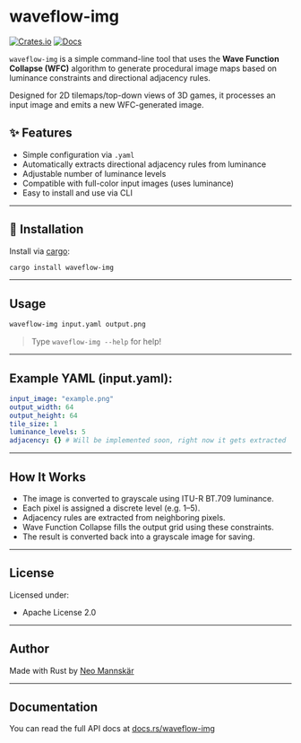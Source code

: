 # waveflow-img

[![Crates.io](https://img.shields.io/crates/v/waveflow-img.svg)](https://crates.io/crates/waveflow-img)
[![Docs](https://docs.rs/waveflow-img/badge.svg)](https://docs.rs/waveflow-img)

`waveflow-img` is a simple command-line tool that uses the **Wave Function Collapse (WFC)** algorithm to generate procedural image maps based on luminance constraints and directional adjacency rules.

Designed for 2D tilemaps/top-down views of 3D games, it processes an input image and emits a new WFC-generated image.

## ✨ Features

- Simple configuration via `.yaml`
- Automatically extracts directional adjacency rules from luminance
- Adjustable number of luminance levels
- Compatible with full-color input images (uses luminance)
- Easy to install and use via CLI

---

## 🚀 Installation

Install via [cargo](https://crates.io):

```bash
cargo install waveflow-img
```

---

## Usage

```bash
waveflow-img input.yaml output.png
```

> Type `waveflow-img --help` for help!

---

## Example YAML (input.yaml):

```yaml
input_image: "example.png"
output_width: 64
output_height: 64
tile_size: 1
luminance_levels: 5
adjacency: {} # Will be implemented soon, right now it gets extracted
```

---

## How It Works

- The image is converted to grayscale using ITU-R BT.709 luminance.
- Each pixel is assigned a discrete level (e.g. 1–5).
- Adjacency rules are extracted from neighboring pixels.
- Wave Function Collapse fills the output grid using these constraints.
- The result is converted back into a grayscale image for saving.

---

## License

Licensed under:
- Apache License 2.0

---

## Author

Made with Rust by [Neo Mannskär](https://github.com/neomannskar)

---

## Documentation

You can read the full API docs at [docs.rs/waveflow-img](https://docs.rs/waveflow-img)
